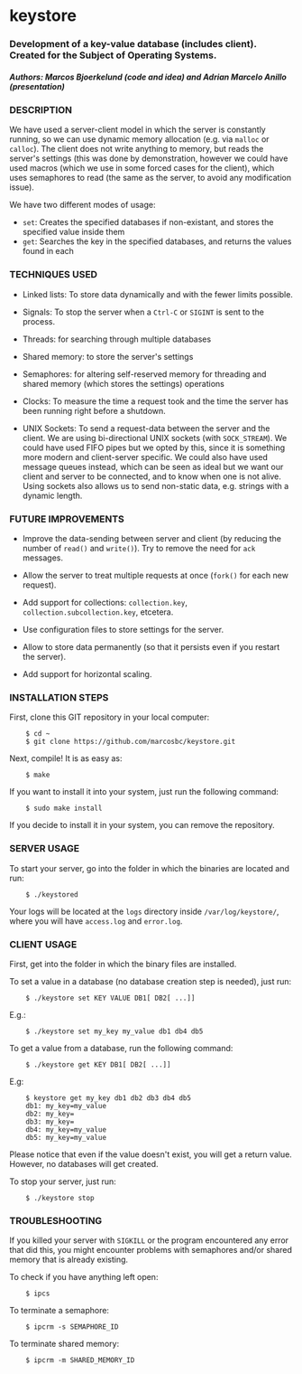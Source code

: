 # keystore
### Development of a key-value database (includes client). Created for the Subject of Operating Systems.
##### Authors: Marcos Bjoerkelund (code and idea) and Adrian Marcelo Anillo (presentation)

### DESCRIPTION

We have used a server-client model in which the server is constantly running, so we can use dynamic memory allocation (e.g. via `malloc` or `calloc`).
The client does not write anything to memory, but reads the server's settings (this was done by demonstration, however we could have used macros (which we use in some forced cases for the client), which uses semaphores to read (the same as the server, to avoid any modification issue).

We have two different modes of usage:
- `set`: Creates the specified databases if non-existant, and stores the specified value inside them
- `get`: Searches the key in the specified databases, and returns the values found in each

### TECHNIQUES USED

- Linked lists: To store data dynamically and with the fewer limits possible.

- Signals: To stop the server when a `Ctrl-C` or `SIGINT` is sent to the process.

- Threads: for searching through multiple databases

- Shared memory: to store the server's settings

- Semaphores: for altering self-reserved memory for threading and shared memory (which stores the settings) operations

- Clocks: To measure the time a request took and the time the server has been running right before a shutdown.

- UNIX Sockets: To send a request-data between the server and the client. We are using bi-directional UNIX sockets (with `SOCK_STREAM`).
We could have used FIFO pipes but we opted by this, since it is something more modern and client-server specific.
We could also have used message queues instead, which can be seen as ideal but we want our client and server to be connected, and to know when one is not alive. Using sockets also allows us to send non-static data, e.g. strings with a dynamic length.

### FUTURE IMPROVEMENTS

- Improve the data-sending between server and client (by reducing the number of `read()` and `write()`). Try to remove the need for `ack` messages.

- Allow the server to treat multiple requests at once (`fork()` for each new request).

- Add support for collections: `collection.key`, `collection.subcollection.key`, etcetera.

- Use configuration files to store settings for the server.

- Allow to store data permanently (so that it persists even if you restart the server).

- Add support for horizontal scaling.

### INSTALLATION STEPS

First, clone this GIT repository in your local computer:
```
    $ cd ~
    $ git clone https://github.com/marcosbc/keystore.git
```

Next, compile! It is as easy as:
```
    $ make
```

If you want to install it into your system, just run the following command:
```
    $ sudo make install
```

If you decide to install it in your system, you can remove the repository.

### SERVER USAGE

To start your server, go into the folder in which the binaries are located and run:
```
    $ ./keystored
```

Your logs will be located at the `logs` directory inside `/var/log/keystore/`, where you will have `access.log` and `error.log`.

### CLIENT USAGE

First, get into the folder in which the binary files are installed.

To set a value in a database (no database creation step is needed), just run:
```
    $ ./keystore set KEY VALUE DB1[ DB2[ ...]]
```
E.g.:
```
    $ ./keystore set my_key my_value db1 db4 db5
```

To get a value from a database, run the following command:
```
    $ ./keystore get KEY DB1[ DB2[ ...]]
```
E.g:
```
    $ keystore get my_key db1 db2 db3 db4 db5
    db1: my_key=my_value
    db2: my_key=
    db3: my_key=
    db4: my_key=my_value
    db5: my_key=my_value
```

Please notice that even if the value doesn't exist, you will get a return value. However, no databases will get created.

To stop your server, just run:
```
    $ ./keystore stop
```

### TROUBLESHOOTING

If you killed your server with `SIGKILL` or the program encountered any error that did this, you might encounter problems with semaphores and/or shared memory that is already existing.

To check if you have anything left open:
```
    $ ipcs
```

To terminate a semaphore:
```
    $ ipcrm -s SEMAPHORE_ID
```

To terminate shared memory:
```
    $ ipcrm -m SHARED_MEMORY_ID
```
